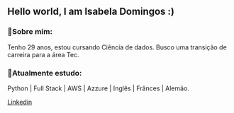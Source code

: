 ## Hello world, I am Isabela Domingos :)

### 🤠Sobre mim:
Tenho 29 anos, estou cursando Ciência de dados.
Busco uma transição de carreira para a área Tec.

### 🔎Atualmente estudo:

Python | Full Stack | AWS | Azzure | Inglês | Frânces | Alemão.

[Linkedin](https://www.linkedin.com/in/isabeladomingos)